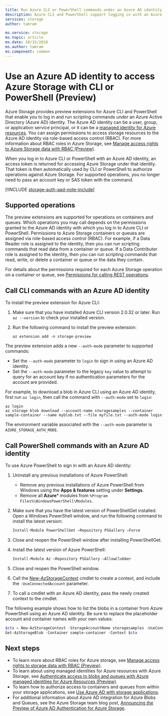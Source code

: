 ```yaml
---
title: Run Azure CLI or PowerShell commands under an Azure AD identity to access Azure Storage (Preview) | Microsoft Docs
description: Azure CLI and PowerShell support logging in with an Azure AD identity to run commands on Azure Storage containers and queues and their data. An access token is provided for the session and used to authorize calling operations. Permissions depend on the role assigned to the Azure AD identity.
services: storage
author: tamram

ms.service: storage
ms.topic: article
ms.date: 10/15/2018
ms.author: tamram
ms.component: common
---
```


# Use an Azure AD identity to access Azure Storage with CLI or PowerShell (Preview)

Azure Storage provides preview extensions for Azure CLI and PowerShell that enable you to log in and run scripting commands under an Azure Active Directory (Azure AD) identity. The Azure AD identity can be a user, group, or application service principal, or it can be a [managed identity for Azure resources](../../active-directory/managed-identities-azure-resources/overview.md). You can assign permissions to access storage resources to the Azure AD identity via role-based access control (RBAC). For more information about RBAC roles in Azure Storage, see [Manage access rights to Azure Storage data with RBAC (Preview)](storage-auth-aad-rbac.md).

When you log in to Azure CLI or PowerShell with an Azure AD identity, an access token is returned for accessing Azure Storage under that identity. That token is then automatically used by CLI or PowerShell to authorize operations against Azure Storage. For supported operations, you no longer need to pass an account key or SAS token with the command.

[!INCLUDE [storage-auth-aad-note-include](../../../includes/storage-auth-aad-note-include.md)]

## Supported operations

The preview extensions are supported for operations on containers and queues. Which operations you may call depends on the permissions granted to the Azure AD identity with which you log in to Azure CLI or PowerShell. Permissions to Azure Storage containers or queues are assigned via role-based access control (RBAC). For example, if a Data Reader role is assigned to the identity, then you can run scripting commands that read data from a container or queue. If a Data Contributer role is assigned to the identity, then you can run scripting commands that read, write, or delete a container or queue or the data they contain. 

For details about the permissions required for each Azure Storage operation on a container or queue, see [Permissions for calling REST operations](https://docs.microsoft.com/rest/api/storageservices/authenticate-with-azure-active-directory#permissions-for-calling-rest-operations).  

## Call CLI commands with an Azure AD identity

To install the preview extension for Azure CLI:

1. Make sure that you have installed Azure CLI version 2.0.32 or later. Run `az --version` to check your installed version.
2. Run the following command to install the preview extension: 

    ```azurecli
    az extension add -n storage-preview
    ```

The preview extension adds a new `--auth-mode` parameter to supported commands:

- Set the `--auth-mode` parameter to `login` to sign in using an Azure AD identity.
- Set the `--auth-mode` parameter to the legacy `key` value to attempt to query for an account key if no authentication parameters for the account are provided. 

For example, to download a blob in Azure CLI using an Azure AD identity, first run `az login`, then call the command with `--auth-mode` set to `login`:

```azurecli
az login
az storage blob download --account-name storagesamples --container sample-container --name myblob.txt --file myfile.txt --auth-mode login 
```

The environment variable associated with the `--auth-mode` parameter is `AZURE_STORAGE_AUTH_MODE`.

## Call PowerShell commands with an Azure AD identity

To use Azure PowerShell to sign in with an Azure AD identity:

1. Uninstall any previous installations of Azure PowerShell:

    - Remove any previous installations of Azure PowerShell from Windows using the **Apps & features** setting under **Settings**.
    - Remove all **Azure*** modules from `%Program Files%\WindowsPowerShell\Modules`.

1. Make sure that you have the latest version of PowerShellGet installed. Open a Windows PowerShell window, and run the following command to install the latest version:
 
    ```powershell
    Install-Module PowerShellGet –Repository PSGallery –Force
    ```
1. Close and reopen the PowerShell window after installing PowerShellGet. 

1. Install the latest version of Azure PowerShell:

    ```powershell
    Install-Module Az –Repository PSGallery –AllowClobber
    ```

1. Close and reopen the PowerShell window.
1. Call the [New-AzStorageContext](https://docs.microsoft.com/powershell/module/azure.storage/new-AzStoragecontext) cmdlet to create a context, and include the `-UseConnectedAccount` parameter. 
1. To call a cmdlet with an Azure AD identity, pass the newly created context to the cmdlet.

The following example shows how to list the blobs in a container from Azure PowerShell using an Azure AD identity. Be sure to replace the placeholder account and container names with your own values: 

```powershell
$ctx = New-AzStorageContext -StorageAccountName storagesamples -UseConnectedAccount 
Get-AzStorageBlob -Container sample-container -Context $ctx 
```

## Next steps

- To learn more about RBAC roles for Azure storage, see [Manage access rights to storage data with RBAC (Preview)](storage-auth-aad-rbac.md).
- To learn about using managed identities for Azure resources with Azure Storage, see [Authenticate access to blobs and queues with Azure managed identities for Azure Resources (Preview)](storage-auth-aad-msi.md).
- To learn how to authorize access to containers and queues from within your storage applications, see [Use Azure AD with storage applications](storage-auth-aad-app.md).
- For additional information about Azure AD integration for Azure Blobs and Queues, see the Azure Storage team blog post, [Announcing the Preview of Azure AD Authentication for Azure Storage](https://azure.microsoft.com/blog/announcing-the-preview-of-aad-authentication-for-storage/).
